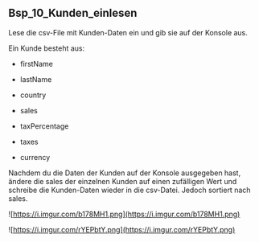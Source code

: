 ## Bsp_10_Kunden_einlesen

Lese die csv-File mit  Kunden-Daten ein und gib sie auf der Konsole aus.

Ein Kunde besteht aus:

* firstName

* lastName

* country

* sales

* taxPercentage

* taxes

* currency

Nachdem du die Daten der Kunden auf der Konsole ausgegeben hast, ändere die sales der einzelnen Kunden auf einen zufälligen Wert und schreibe die Kunden-Daten wieder in die csv-Datei. Jedoch sortiert nach sales.

![https://i.imgur.com/b178MH1.png](https://i.imgur.com/b178MH1.png)

![https://i.imgur.com/rYEPbtY.png](https://i.imgur.com/rYEPbtY.png)
